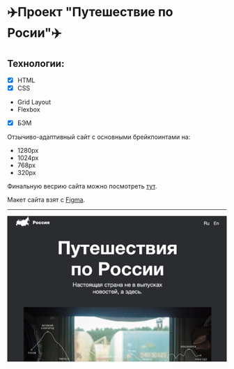# **:airplane:Проект "Путешествие по Росии":airplane:**
## Технологии:
  - [X] HTML
  - [X] CSS
  - Grid Layout
  -  Flexbox
  - [X] БЭМ
  
Отзычиво-адаптивный сайт c основными брейкпоинтами на:
 - 1280px
 - 1024px
 - 768px
 - 320px

Финальную весрию сайта можно посмотреть [тут](https://lilium8.github.io/travel-across-russia/).

Макет сайта взят с [Figma](https://www.figma.com/file/5S2WSbEFL6awjVWJ0NWL8Q/Sprint-3_-Russia-_-desktop-%2B-mobile?node-id=62863%3A634&t=1i1sa78crDyHhWSf-0).
___
<img src="https://github.com/lilium8/travel-across-russia/blob/main/images/preview.jpg?raw=true">

